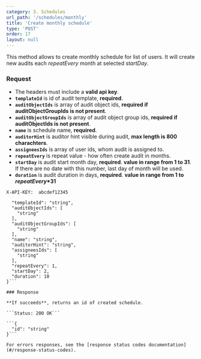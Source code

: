 ```yaml
---
category: 3. Schedules
url_path: '/schedules/monthly'
title: 'Create monthly schedule'
type: 'POST'
order: 17
layout: null
---
```


This method allows to create monthly schedule for list of users. It will create new audits each *repeatEvery* month at selected *startDay*.

### Request
* The headers must include a **valid api key**.
* **`templateId`** is id of audit template, **required**.
* **`auditObjectIds`** is array of audit object ids, **required if auditObjectGroupIds is not present**.
* **`auditObjectGroupIds`** is array of audit object group ids, **required if auditObjectIds is not present**.
* **`name`** is schedule name, **required**.
* **`auditorHint`** is auditor hint visible during audit, **max length is 800 charachters**.
* **`assigneesIds`** is array of user ids, whom audit is assigned to.
* **`repeatEvery`** is repeat value - how often create audit in months. 
* **`startDay`** is audit start month day, **required**. **value in range from 1 to 31**. If there are no date with this number, last day of month will be used.
* **`duration`** is audit duration in days, **required**. **value in range from 1 to *repeatEvery*\*31**


```X-API-KEY:  abcdef12345```
```{
  "templateId": "string",
  "auditObjectIds": [
    "string"
  ],
  "auditObjectGroupIds": [
    "string"
  ],
  "name": "string",
  "auditorHint": "string",
  "assigneesIds": [
    "string"
  ],
  "repeatEvery": 1,
  "startDay": 2,
  "duration": 18
}```

### Response

**If succeeds**, returns an id of created schedule.

```Status: 200 OK```

```{
  "id": "string"
}```

For errors responses, see the [response status codes documentation](#/response-status-codes).
